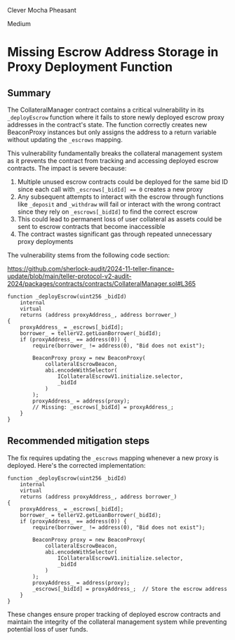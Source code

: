 Clever Mocha Pheasant

Medium

# Missing Escrow Address Storage in Proxy Deployment Function

## Summary

The CollateralManager contract contains a critical vulnerability in its `_deployEscrow` function where it fails to store newly deployed escrow proxy addresses in the contract's state. The function correctly creates new BeaconProxy instances but only assigns the address to a return variable without updating the `_escrows` mapping.

This vulnerability fundamentally breaks the collateral management system as it prevents the contract from tracking and accessing deployed escrow contracts. The impact is severe because:

1. Multiple unused escrow contracts could be deployed for the same bid ID since each call with `_escrows[_bidId] == 0` creates a new proxy
2. Any subsequent attempts to interact with the escrow through functions like `_deposit` and `_withdraw` will fail or interact with the wrong contract since they rely on `_escrows[_bidId]` to find the correct escrow
3. This could lead to permanent loss of user collateral as assets could be sent to escrow contracts that become inaccessible
4. The contract wastes significant gas through repeated unnecessary proxy deployments

The vulnerability stems from the following code section:

https://github.com/sherlock-audit/2024-11-teller-finance-update/blob/main/teller-protocol-v2-audit-2024/packages/contracts/contracts/CollateralManager.sol#L365

```solidity
function _deployEscrow(uint256 _bidId)
    internal
    virtual
    returns (address proxyAddress_, address borrower_)
{
    proxyAddress_ = _escrows[_bidId];
    borrower_ = tellerV2.getLoanBorrower(_bidId);
    if (proxyAddress_ == address(0)) {
        require(borrower_ != address(0), "Bid does not exist");

        BeaconProxy proxy = new BeaconProxy(
            collateralEscrowBeacon,
            abi.encodeWithSelector(
                ICollateralEscrowV1.initialize.selector,
                _bidId
            )
        );
        proxyAddress_ = address(proxy);
        // Missing: _escrows[_bidId] = proxyAddress_;
    }
}
```

## Recommended mitigation steps
The fix requires updating the `_escrows` mapping whenever a new proxy is deployed. Here's the corrected implementation:

```solidity
function _deployEscrow(uint256 _bidId)
    internal
    virtual
    returns (address proxyAddress_, address borrower_)
{
    proxyAddress_ = _escrows[_bidId];
    borrower_ = tellerV2.getLoanBorrower(_bidId);
    if (proxyAddress_ == address(0)) {
        require(borrower_ != address(0), "Bid does not exist");

        BeaconProxy proxy = new BeaconProxy(
            collateralEscrowBeacon,
            abi.encodeWithSelector(
                ICollateralEscrowV1.initialize.selector,
                _bidId
            )
        );
        proxyAddress_ = address(proxy);
        _escrows[_bidId] = proxyAddress_;  // Store the escrow address
    }
}
```

These changes ensure proper tracking of deployed escrow contracts and maintain the integrity of the collateral management system while preventing potential loss of user funds.